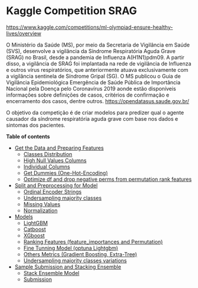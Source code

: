 # Kaggle Competition SRAG

https://www.kaggle.com/competitions/ml-olympiad-ensure-healthy-lives/overview

O Ministério da Saúde (MS), por meio da Secretaria de Vigilância em Saúde (SVS), desenvolve a vigilância da Síndrome Respiratória Aguda Grave (SRAG) no Brasil, desde a pandemia de Influenza A(H1N1)pdm09. A partir disso, a vigilância de SRAG foi implantada na rede de vigilância de Influenza e outros vírus respiratórios, que anteriormente atuava exclusivamente com a vigilância sentinela de Síndrome Gripal (SG). O MS publicou o Guia de Vigilância Epidemiológica Emergência de Saúde Pública de Importância Nacional pela Doença pelo Coronavírus 2019 aonde estão disponíveis informações sobre definições de casos, critérios de confirmação e encerramento dos casos, dentre outros. https://opendatasus.saude.gov.br/

O objetivo da competição é de criar modelos para predizer qual o agente causador da síndrome respiratória aguda grave com base nos dados e sintomas dos pacientes.

**Table of contents**<a id='toc0_'></a>    
- [Get the Data and Preparing Features](#toc1_)    
    - [Classes Distribution](#toc1_1_1_)    
    - [High Null Values Columns](#toc1_1_2_)    
    - [Individual Columns](#toc1_1_3_)    
    - [Get Dummies (One-Hot-Encoding)](#toc1_1_4_)    
    - [Optimize df and drop negative perms from permutation rank features](#toc1_1_5_)    
- [Split and Preprocessing for Model](#toc2_)    
    - [Ordinal Encoder Strings](#toc2_1_1_)    
    - [Undersampling majority classes](#toc2_1_2_)    
    - [Missing Values](#toc2_1_3_)    
    - [Normalization](#toc2_1_4_)    
- [Models](#toc3_)    
    - [LightGBM](#toc3_1_1_)    
    - [Catboost](#toc3_1_2_)    
    - [XGboost](#toc3_1_3_)    
    - [Ranking Features (feature_importances and Permutation)](#toc3_1_4_)    
    - [Fine Tunning Model (optuna Lightgbm)](#toc3_1_5_)    
    - [Others Metrics (Gradient Boosting, Extra-Tree)](#toc3_1_6_)    
    - [Undersampling majority classes variations](#toc3_1_7_)    
- [Sample Submission and Stacking Ensemble](#toc4_)    
    - [Stack Ensemble Model](#toc4_1_1_)    
    - [Submission](#toc4_1_2_)    

<!-- vscode-jupyter-toc-config
	numbering=false
	anchor=true
	flat=false
	minLevel=1
	maxLevel=6
	/vscode-jupyter-toc-config -->
<!-- THIS CELL WILL BE REPLACED ON TOC UPDATE. DO NOT WRITE YOUR TEXT IN THIS CELL -->


